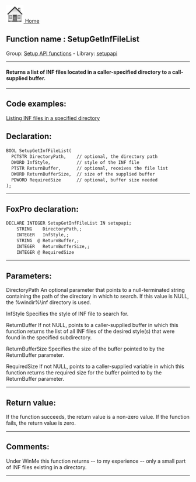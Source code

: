 [<img src="../../images/home.png"> Home ](https://github.com/VFPX/Win32API)  

## Function name : SetupGetInfFileList
Group: [Setup API functions](../../functions_group.md#Setup_API_functions)  -  Library: [setupapi](../../libraries.md#setupapi)  
***  


#### Returns a list of INF files located in a caller-specified directory to a call-supplied buffer.
***  


## Code examples:
[Listing INF files in a specified directory](../../samples/sample_169.md)  

## Declaration:
```foxpro  
BOOL SetupGetInfFileList(
  PCTSTR DirectoryPath,    // optional, the directory path
  DWORD InfStyle,          // style of the INF file
  PTSTR ReturnBuffer,      // optional, receives the file list
  DWORD ReturnBufferSize,  // size of the supplied buffer
  PDWORD RequiredSize      // optional, buffer size needed
);  
```  
***  


## FoxPro declaration:
```foxpro  
DECLARE INTEGER SetupGetInfFileList IN setupapi;
	STRING    DirectoryPath,;
	INTEGER   InfStyle,;
	STRING  @ ReturnBuffer,;
	INTEGER   ReturnBufferSize,;
	INTEGER @ RequiredSize  
```  
***  


## Parameters:
DirectoryPath 
An optional parameter that points to a null-terminated string containing the path of the directory in which to search. If this value is NULL, the %windir%\inf directory is used. 

InfStyle 
Specifies the style of INF file to search for. 

ReturnBuffer 
If not NULL, points to a caller-supplied buffer in which this function returns the list of all INF files of the desired style(s) that were found in the specified subdirectory. 

ReturnBufferSize 
Specifies the size of the buffer pointed to by the ReturnBuffer parameter. 

RequiredSize 
If not NULL, points to a caller-supplied variable in which this function returns the required size for the buffer pointed to by the ReturnBuffer parameter.   
***  


## Return value:
If the function succeeds, the return value is a non-zero value. If the function fails, the return value is zero.   
***  


## Comments:
Under WinMe this function returns -- to my experience -- only a small part of INF files existing in a directory.  
  
***  

